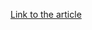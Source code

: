 [Link to the article](https://www.securityweek.com/us-sentences-nigerian-to-26-years-in-prison-for-stealing-millions-through-phishing/)
